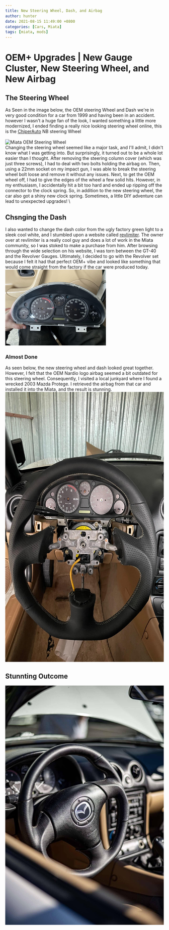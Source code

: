 ```yaml
---
title: New Steering Wheel, Dash, and Airbag
author: hunter
date: 2021-08-15 11:49:00 +0800
categories: [Cars, Miata]
tags: [miata, mods]
---
```


# OEM+ Upgrades | New Gauge Cluster, New Steering Wheel, and New Airbag

## The Steering Wheel
As Seen in the image below, the OEM steering Wheel and Dash we're in very good condition for a car from 1999 and having been in an accident. however I wasn't a huge fan of the look, I wanted something a little more modernized, I ended finding a really nice looking steering wheel online, this is the [ChiperAuto](https://cipherauto.com/collections/steering-wheels/products/enhanced-steering-wheel-for-mazda-miata-nb-leather-with-silver-stitching) NB steering Wheel 
\
\
<img src="https://raw.githubusercontent.com/HunterCustom/HunterCustom.github.io/master/assets/img/image_2024-02-18_000703579.png" alt="Miata OEM Steering Wheel" width="320 " height="240">
\
Changing the steering wheel seemed like a major task, and I'll admit, I didn't know what I was getting into. But surprisingly, it turned out to be a whole lot easier than I thought. After removing the steering column cover (which was just three screws), I had to deal with two bolts holding the airbag on. Then, using a 22mm socket on my impact gun, I was able to break the steering wheel bolt loose and remove it without any issues. Next, to get the OEM wheel off, I had to give the edges of the wheel a few solid hits. However, in my enthusiasm, I accidentally hit a bit too hard and ended up ripping off the connector to the clock spring. So, in addition to the new steering wheel, the car also got a shiny new clock spring. Sometimes, a little DIY adventure can lead to unexpected upgrades!
\
## Chsnging the Dash
I also wanted to change the dash color from the ugly factory green light to a sleek cool white, and I stumbled upon a website called [revlimiter](https://revlimiter.net). The owner over at revlimiter is a really cool guy and does a lot of work in the Miata community, so I was stoked to make a purchase from him. 
After browsing through the wide selection on his website, I was torn between the GT-40 and the Revolver Gauges. Ultimately, I decided to go with the Revolver set because I felt it had that perfect OEM+ vibe and looked like something that would come straight from the factory if the car were produced today.
\
<img src="https://github.com/HunterCustom/HunterCustom.github.io/blob/master/assets/img/image_2024-02-18_000759520.png?raw=true" alt="New Gauge Cluster" width="320 " height="240">

### Almost Done
As seen below, the new steering wheel and dash looked great together. However, I felt that the OEM Nardio logo airbag seemed a bit outdated for this steering wheel. Consequently, I visited a local junkyard where I found a wrecked 2003 Mazda Protege. I retrieved the airbag from that car and installed it into the Miata, and the result is stunning.
<img src="https://github.com/HunterCustom/HunterCustom.github.io/blob/master/assets/img/image_2024-02-18_000808977.png?raw=true" alt="No Airbag Wheel and Dash" width="650" height="854">

## Stunnting Outcome
<img src="https://raw.githubusercontent.com/HunterCustom/HunterCustom.github.io/master/assets/img/image_2024-02-18_152609686.png" alt="Miata new Steering Wheel Setup">
